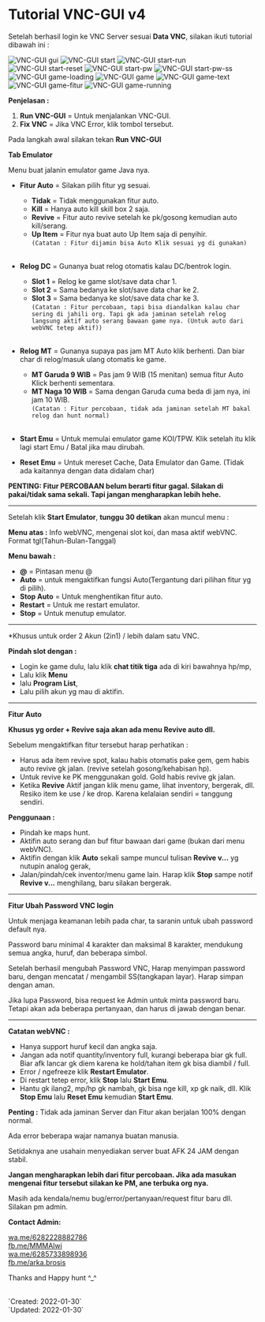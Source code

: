 
# Tutorial VNC-GUI v4


Setelah berhasil login ke VNC Server sesuai **Data VNC**, silakan ikuti tutorial dibawah ini :

![VNC-GUI gui](./gui/gui.png) 
![VNC-GUI start](./gui/start.png) 
![VNC-GUI start-run](./gui/start-run.png) 
![VNC-GUI start-reset](./gui/start-reset.png) 
![VNC-GUI start-pw](./gui/start-pw.png) 
![VNC-GUI start-pw-ss](./gui/start-pw-ss.png) 
![VNC-GUI game-loading](./gui/game-loading.png) 
![VNC-GUI game](./gui/game.png) 
![VNC-GUI game-text](./gui/game-text.png) 
![VNC-GUI game-fitur](./gui/game-fitur.png) 
![VNC-GUI game-running](./gui/game-running.png) 

**Penjelasan :**

1. **Run VNC-GUI** = Untuk menjalankan VNC-GUI. 
2. **Fix VNC** = Jika VNC Error, klik tombol tersebut. 

Pada langkah awal silakan tekan **Run VNC-GUI**



**Tab Emulator**

Menu buat jalanin emulator game Java nya.

- **Fitur Auto** = Silakan pilih fitur yg sesuai.
    - **Tidak** = Tidak menggunakan fitur auto. 
    - **Kill** = Hanya auto kill skill box 2 saja. 
    - **Revive** = Fitur auto revive setelah ke pk/gosong kemudian auto kill/serang. 
    - **Up Item** = Fitur nya buat auto Up Item saja di penyihir. <br />
`(Catatan : Fitur dijamin bisa Auto Klik sesuai yg di gunakan)`<br /><br />

- **Relog DC** = Gunanya buat relog otomatis kalau DC/bentrok login. 
    - **Slot 1** = Relog ke game slot/save data char 1.
    - **Slot 2** = Sama bedanya ke slot/save data char ke 2. 
    - **Slot 3** = Sama bedanya ke slot/save data char ke 3.<br />
`(Catatan : Fitur percobaan, tapi bisa diandalkan kalau char sering di jahili org. Tapi gk ada jaminan setelah relog langsung aktif auto serang bawaan game nya. (Untuk auto dari webVNC tetep aktif))`<br /><br />

- **Relog MT** = Gunanya supaya pas jam MT Auto klik berhenti. Dan biar char di relog/masuk ulang otomatis ke game. 
    - **MT Garuda 9 WIB** = Pas jam 9 WIB (15 menitan) semua fitur Auto Klick berhenti sementara. 
    - **MT Naga 10 WIB** = Sama dengan Garuda cuma beda di jam nya, ini jam 10 WIB. <br />
`(Catatan : Fitur percobaan, tidak ada jaminan setelah MT bakal relog dan hunt normal)`<br /><br />

- **Start Emu**  = Untuk memulai emulator game KOI/TPW. Klik setelah itu klik lagi start Emu / Batal jika mau dirubah. 

- **Reset Emu** = Untuk mereset Cache, Data Emulator dan Game. (Tidak ada kaitannya dengan data didalam char) 

__**PENTING: Fitur PERCOBAAN belum berarti fitur gagal. Silakan di pakai/tidak sama sekali. Tapi jangan mengharapkan lebih hehe.**__<br />

***

Setelah klik **Start Emulator**, **tunggu 30 detikan** akan muncul menu :

**Menu atas :**
Info webVNC, mengenai slot koi, dan masa aktif webVNC. Format tgl(Tahun-Bulan-Tanggal) 

**Menu bawah :**
- **@** = Pintasan menu @
- **Auto** = untuk mengaktifkan fungsi Auto(Tergantung dari pilihan fitur yg di pilih).
- **Stop Auto** = Untuk menghentikan fitur auto. 
- **Restart**  = Untuk me restart emulator.
- **Stop** = Untuk menutup emulator.

***

*Khusus untuk order 2 Akun (2in1) / lebih dalam satu VNC. 

**Pindah slot dengan :**

- Login ke game dulu, lalu klik **chat titik tiga** ada di kiri bawahnya hp/mp,
- Lalu klik **Menu** 
- lalu **Program List**, 
- Lalu pilih akun yg mau di aktifin. 
 
***

**Fitur Auto** 

**Khusus yg order + Revive saja akan ada menu Revive auto dll.**

Sebelum mengaktifkan fitur tersebut harap perhatikan :
- Harus ada item revive spot, kalau habis otomatis pake gem, gem habis auto revive gk jalan. (revive setelah gosong/kehabisan hp). 
- Untuk revive ke PK menggunakan gold. Gold habis revive gk jalan. 
- Ketika **Revive** Aktif jangan klik menu game, lihat inventory, bergerak, dll. Resiko item ke use / ke drop. Karena kelalaian sendiri = tanggung sendiri. 

**Penggunaan :**
- Pindah ke maps hunt. 
- Aktifin auto serang dan buf fitur bawaan dari game (bukan dari menu webVNC). 
- Aktifin dengan klik **Auto** sekali sampe muncul tulisan **Revive v...** yg nutupin analog gerak, 
- Jalan/pindah/cek inventor/menu game lain. Harap klik **Stop** sampe notif **Revive v...** menghilang, baru silakan bergerak. 

***

**Fitur Ubah Password VNC login**

Untuk menjaga keamanan lebih pada char, ta saranin untuk ubah password default nya. 

Password baru minimal 4 karakter dan maksimal 8 karakter, mendukung semua angka, huruf, dan beberapa simbol. 

Setelah berhasil mengubah Password VNC, Harap menyimpan password baru, dengan mencatat / mengambil SS(tangkapan layar). Harap simpan dengan aman. 

Jika lupa Password, bisa request ke Admin untuk minta password baru. Tetapi akan ada beberapa pertanyaan, dan harus di jawab dengan benar. 

***

**Catatan webVNC :**
- Hanya support huruf kecil dan angka saja.
- Jangan ada notif quantity/inventory full, kurangi beberapa biar gk full. Biar afk lancar gk diem karena ke hold/tahan item gk bisa diambil / full. 
- Error / ngefreeze klik **Restart Emulator**.
- Di restart tetep error, klik **Stop** lalu **Start Emu**.
- Hantu gk ilang2, mp/hp gk nambah, gk bisa nge kill, xp gk naik, dll. Klik **Stop Emu** lalu **Reset Emu** kemudian **Start Emu**.

**Penting :**
Tidak ada jaminan Server dan Fitur akan berjalan 100% dengan normal.

Ada error beberapa wajar namanya buatan manusia.

Setidaknya ane usahain menyediakan server buat AFK 24 JAM dengan stabil.

**Jangan mengharapkan lebih dari fitur percobaan. Jika ada masukan mengenai fitur tersebut silakan ke PM, ane terbuka org nya.**

Masih ada kendala/nemu bug/error/pertanyaan/request fitur baru dll. Silakan pm admin. 

**Contact Admin:**

[wa.me/6282228882786](https://wa.me/6282228882786)
<br />
[fb.me/MMMAlwi](https://fb.me/MMMAlwi) 
<br />
[wa.me/6285733898936](http://wa.me/6285733898936)
<br />
[fb.me/arka.brosis](https://fb.me/arka.brosis) 

Thanks and Happy hunt ^_^

<br />
`Created: 2022-01-30`
<br />
`Updated: 2022-01-30`